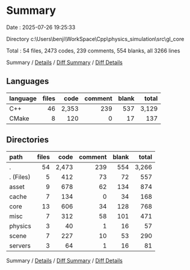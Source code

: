 # Summary

Date : 2025-07-26 19:25:33

Directory c:\\Users\\benji\\WorkSpace\\Cpp\\physics_simulation\\src\\gl_core

Total : 54 files,  2473 codes, 239 comments, 554 blanks, all 3266 lines

Summary / [Details](details.md) / [Diff Summary](diff.md) / [Diff Details](diff-details.md)

## Languages
| language | files | code | comment | blank | total |
| :--- | ---: | ---: | ---: | ---: | ---: |
| C++ | 46 | 2,353 | 239 | 537 | 3,129 |
| CMake | 8 | 120 | 0 | 17 | 137 |

## Directories
| path | files | code | comment | blank | total |
| :--- | ---: | ---: | ---: | ---: | ---: |
| . | 54 | 2,473 | 239 | 554 | 3,266 |
| . (Files) | 5 | 412 | 73 | 72 | 557 |
| asset | 9 | 678 | 62 | 134 | 874 |
| cache | 7 | 134 | 0 | 34 | 168 |
| core | 13 | 606 | 34 | 128 | 768 |
| misc | 7 | 312 | 58 | 101 | 471 |
| physics | 3 | 40 | 1 | 16 | 57 |
| scene | 7 | 227 | 10 | 53 | 290 |
| servers | 3 | 64 | 1 | 16 | 81 |

Summary / [Details](details.md) / [Diff Summary](diff.md) / [Diff Details](diff-details.md)